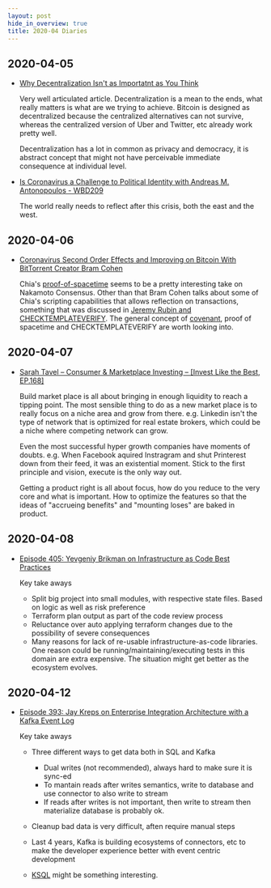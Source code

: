 ```yaml
---
layout: post
hide_in_overview: true
title: 2020-04 Diaries
---
```


## 2020-04-05
* [Why Decentralization Isn't as Importatnt as You
Think](https://unchainedpodcast.com/why-decentralization-isnt-as-important-as-you-think/)

  Very well articulated article. Decentralization is a mean to the
  ends, what really matters is what are we trying to achieve. Bitcoin
  is designed as decentralized because the centralized alternatives can
  not survive, whereas the centralized version of Uber and Twitter, etc
  already work pretty well.

  Decentralization has a lot in common as privacy and democracy, it is
  abstract concept that might not have perceivable immediate consequence
  at individual level.

* [Is Coronavirus a Challenge to Political Identity with Andreas
M. Antonopoulos -
WBD209](https://www.whatbitcoindid.com/podcast/is-coronavirus-a-challenge-to-political-identity-with-andreas-m-antonopoulos)

  The world really needs to reflect after this crisis, both the east
  and the west.

## 2020-04-06

* [Coronavirus Second Order Effects and Improving on Bitcoin With
BitTorrent Creator Bram
Cohen](https://www.coindesk.com/coronavirus-second-order-effects-and-improving-on-bitcoin-with-bittorrent-creator-bram-cohen)

  Chia's
  [proof-of-spacetime](https://golden.com/wiki/Proof-of-spacetime_(PoSt))
  seems to be a pretty interesting take on Nakamoto Consensus. Other than
  that Bram Cohen talks about some of Chia's scripting capabilities that
  allows reflection on transactions, something that was discussed in
  [Jeremy Rubin and
  CHECKTEMPLATEVERIFY](https://podcast.chaincode.com/2020/01/30/jeremy-rubin-3.html).
  The general concept of
  [covenant](https://www.theblockcrypto.com/post/24752/proof-of-work-a-bitcoin-covenant-proposal),
  proof of spacetime and CHECKTEMPLATEVERIFY are worth looking into.

## 2020-04-07

* [Sarah Tavel – Consumer & Marketplace Investing – [Invest Like the Best, EP.168]](http://investorfieldguide.com/tavel/)

  Build market place is all about bringing in enough liquidity to
  reach a tipping point. The most sensible thing to do as a new market
  place is to really focus on a niche area and grow from
  there. e.g. Linkedin isn't the type of network that is optimized for
  real estate brokers, which could be a niche where competing network can
  grow.

  Even the most successful hyper growth companies have moments of
  doubts. e.g. When Facebook aquired Instragram and shut Printerest
  down from their feed, it was an existential moment. Stick to the
  first principle and vision, execute is the only way out.
  
  Getting a product right is all about focus, how do you reduce to the
  very core and what is important. How to optimize the features so
  that the ideas of "accrueing benefits" and "mounting loses" are
  baked in product.
  
## 2020-04-08

* [Episode 405: Yevgeniy Brikman on Infrastructure as Code Best
  Practices](https://www.se-radio.net/2020/04/episode-405-yevgeniy-brikman-on-infrastructure-as-code-best-practices/)

  Key take aways

  - Split big project into small modules, with respective state
    files. Based on logic as well as risk preference
  - Terraform plan output as part of the code review process
  - Reluctance over auto applying terraform changes due to the
    possibility of severe consequences
  - Many reasons for lack of re-usable infrastructure-as-code
    libraries. One reason could be running/maintaining/executing tests
    in this domain are extra expensive. The situation might get better
    as the ecosystem evolves.

## 2020-04-12

* [Episode 393: Jay Kreps on Enterprise Integration Architecture with
  a Kafka Event
  Log](https://www.se-radio.net/2019/12/episode-393-jay-kreps-on-enterprise-integration-architecture-with-a-kafka-event-log/)

  Key take aways

  - Three different ways to get data both in SQL and Kafka
    - Dual writes (not recommended), always hard to make sure it is
      sync-ed
    - To mantain reads after writes semantics, write to database and
      use connector to also write to stream
    - If reads after writes is not important, then write to stream
      then materialize database is probably ok.

  - Cleanup bad data is very difficult, aften require manual steps
  - Last 4 years, Kafka is building ecosystems of connectors, etc to
    make the developer experience better with event centric
    development
  - [KSQL](https://www.confluent.io/product/ksql/) might be something
    interesting.
